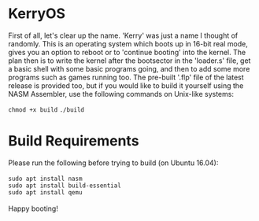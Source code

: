 <h1>KerryOS</h1>

<p>First of all, let's clear up the name. 'Kerry' was just a name I thought of randomly.
This is an operating system which boots up in 16-bit real mode, gives you an option to
reboot or to 'continue booting' into the kernel. The plan then is to write the kernel
after the bootsector in the 'loader.s' file, get a basic shell with some basic programs
going, and then to add some more programs such as games running too. The pre-built '.flp'
file of the latest release is provided too, but if you would like to build it yourself
using the NASM Assembler, use the following commands on Unix-like systems:</p>
<code>chmod +x build</code>
<code>./build</code>
<h1>Build Requirements</h1>
Please run the following before trying to build (on Ubuntu 16.04):
<br>
<br>
<code>sudo apt install nasm</code>
<br>
<code>sudo apt install build-essential</code>
<br>
<code>sudo apt install qemu</code>
<br>
<br>
Happy booting!
